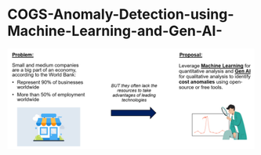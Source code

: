 # COGS-Anomaly-Detection-using-Machine-Learning-and-Gen-AI-

![Problem](https://raw.githubusercontent.com/WilfredoLandaverde/COGS-Anomaly-Detection-using-Machine-Learning-and-Gen-AI-/074fdb5891caede2dc852c50ec16d501ebd86a2f/images/Problem_Statement.png)

